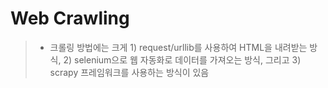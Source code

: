 # Web Crawling

> - 크롤링 방법에는 크게 1)  request/urllib를 사용하여 HTML을 내려받는 방식, 2) selenium으로 웹 자동화로 데이터를 가져오는 방식, 그리고 3) scrapy 프레임워크를 사용하는 방식이 있음

